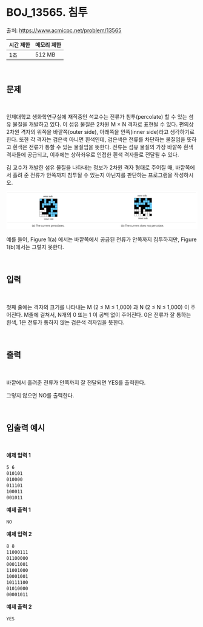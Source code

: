 # BOJ_13565. 침투



출처: https://www.acmicpc.net/problem/13565


|   시간 제한   |   메모리 제한 |
|   ---       |     ---    |
|   1초      |    	512 MB     |

<br>

## 문제

<br>


인제대학교 생화학연구실에 재직중인 석교수는 전류가 침투(percolate) 할 수 있는 섬유 물질을 개발하고 있다. 이 섬유 물질은 2차원 M × N 격자로 표현될 수 있다. 편의상 2차원 격자의 위쪽을 바깥쪽(outer side), 아래쪽을 안쪽(inner side)라고 생각하기로 한다. 또한 각 격자는 검은색 아니면 흰색인데, 검은색은 전류를 차단하는 물질임을 뜻하고 흰색은 전류가 통할 수 있는 물질임을 뜻한다. 전류는 섬유 물질의 가장 바깥쪽 흰색 격자들에 공급되고, 이후에는 상하좌우로 인접한 흰색 격자들로 전달될 수 있다.

김 교수가 개발한 섬유 물질을 나타내는 정보가 2차원 격자 형태로 주어질 때, 바깥쪽에서 흘려 준 전류가 안쪽까지 침투될 수 있는지 아닌지를 판단하는 프로그램을 작성하시오.

<img src="./assets/image.png">

예를 들어, Figure 1(a) 에서는 바깥쪽에서 공급된 전류가 안쪽까지 침투하지만, Figure 1(b)에서는 그렇지 못한다.


<br>

## 입력

<br>


첫째 줄에는 격자의 크기를 나타내는  M (2 ≤ M ≤ 1,000) 과 N (2 ≤ N ≤ 1,000) 이 주어진다. M줄에 걸쳐서, N개의 0 또는 1 이 공백 없이 주어진다. 0은 전류가 잘 통하는 흰색, 1은 전류가 통하지 않는 검은색 격자임을 뜻한다.

<br>

## 출력

<br>


바깥에서 흘려준 전류가 안쪽까지 잘 전달되면 YES를 출력한다.

그렇지 않으면 NO를 출력한다.

<br>

## 입출력 예시

<br>


**예제 입력 1**

```
5 6
010101
010000
011101
100011
001011
```

**예제 출력 1**

```
NO
```



**예제 입력 2**

```
8 8
11000111
01100000
00011001
11001000
10001001
10111100
01010000
00001011
```

**예제 출력 2**

```
YES
```
